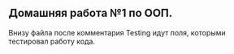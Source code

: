 ## Домашняя работа №1 по ООП.

Внизу файла после комментария Testing идут поля, которыми тестировал работу кода.
